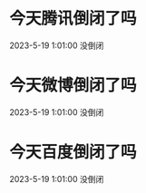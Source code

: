 # 今天腾讯倒闭了吗

2023-5-19 1:01:00 没倒闭

# 今天微博倒闭了吗

2023-5-19 1:01:00 没倒闭

# 今天百度倒闭了吗

2023-5-19 1:01:00 没倒闭

